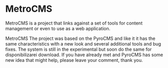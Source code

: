 MetroCMS
========

MetroCMS is a project that links against a set of tools for content management or even to use as a web application. 

MetroCMS The project was based on the PyroCMS and like it it has the same characteristics with a new look and several additional tools and bug fixes. The system is still in the experimental but soon do the same for disponibilizarei download. If you have already met and PyroCMS has some new idea that might help, please leave your comment, thank you.
